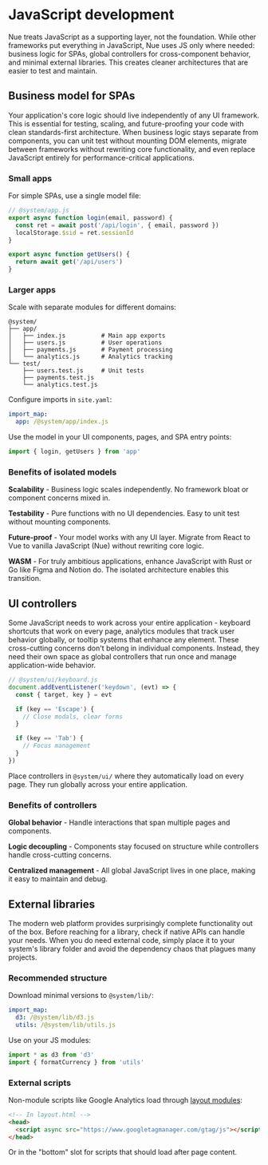 
# JavaScript development
Nue treats JavaScript as a supporting layer, not the foundation. While other frameworks put everything in JavaScript, Nue uses JS only where needed: business logic for SPAs, global controllers for cross-component behavior, and minimal external libraries. This creates cleaner architectures that are easier to test and maintain.

## Business model for SPAs
Your application's core logic should live independently of any UI framework. This is essential for testing, scaling, and future-proofing your code with clean standards-first architecture. When business logic stays separate from components, you can unit test without mounting DOM elements, migrate between frameworks without rewriting core functionality, and even replace JavaScript entirely for performance-critical applications.


### Small apps
For simple SPAs, use a single model file:

```javascript
// @system/app.js
export async function login(email, password) {
  const ret = await post('/api/login', { email, password })
  localStorage.$sid = ret.sessionId
}

export async function getUsers() {
  return await get('/api/users')
}
```

### Larger apps
Scale with separate modules for different domains:

```
@system/
├── app/
│   ├── index.js          # Main app exports
│   ├── users.js          # User operations
│   ├── payments.js       # Payment processing
│   └── analytics.js      # Analytics tracking
└── test/
    ├── users.test.js     # Unit tests
    ├── payments.test.js
    └── analytics.test.js
```

Configure imports in `site.yaml`:

```yaml
import_map:
  app: /@system/app/index.js
```

Use the model in your UI components, pages, and SPA entry points:

```javascript
import { login, getUsers } from 'app'
```


### Benefits of isolated models
**Scalability** - Business logic scales independently. No framework bloat or component concerns mixed in.

**Testability** - Pure functions with no UI dependencies. Easy to unit test without mounting components.

**Future-proof** - Your model works with any UI layer. Migrate from React to Vue to vanilla JavaScript (Nue) without rewriting core logic.

**WASM** - For truly ambitious applications, enhance JavaScript with Rust or Go like Figma and Notion do. The isolated architecture enables this transition.


## UI controllers
Some JavaScript needs to work across your entire application - keyboard shortcuts that work on every page, analytics modules that track user behavior globally, or tooltip systems that enhance any element. These cross-cutting concerns don't belong in individual components. Instead, they need their own space as global controllers that run once and manage application-wide behavior.

```javascript
// @system/ui/keyboard.js
document.addEventListener('keydown', (evt) => {
  const { target, key } = evt

  if (key == 'Escape') {
    // Close modals, clear forms
  }

  if (key == 'Tab') {
    // Focus management
  }
})
```

Place controllers in `@system/ui/` where they automatically load on every page. They run globally across your entire application.

### Benefits of controllers
**Global behavior** - Handle interactions that span multiple pages and components.

**Logic decoupling** - Components stay focused on structure while controllers handle cross-cutting concerns.

**Centralized management** - All global JavaScript lives in one place, making it easy to maintain and debug.


## External libraries
The modern web platform provides surprisingly complete functionality out of the box. Before reaching for a library, check if native APIs can handle your needs. When you do need external code, simply place it to your system's library folder and avoid the dependency chaos that plagues many projects.

### Recommended structure
Download minimal versions to `@system/lib/`:

```yaml
import_map:
  d3: /@system/lib/d3.js
  utils: /@system/lib/utils.js
```

Use on your JS modules:

```javascript
import * as d3 from 'd3'
import { formatCurrency } from 'utils'
```

### External scripts
Non-module scripts like Google Analytics load through [layout modules](/docs/layout-system):

```html
<!-- In layout.html -->
<head>
  <script async src="https://www.googletagmanager.com/gtag/js"></script>
</head>
```

Or in the "bottom" slot for scripts that should load after page content.